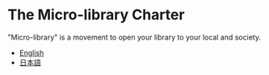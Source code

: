 # The Micro-library Charter

"Micro-library" is a movement to open your library to your local and society.

- [English](en.md)
- [日本語](ja.md)
